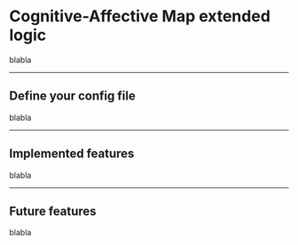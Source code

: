 Cognitive-Affective Map extended logic
=====

blabla

***
Define your config file
------------

blabla

***
Implemented features
----------------

blabla


***
Future features
----------------

blabla

